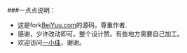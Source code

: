 ###一点点说明：
*   这是fork[BeiYuu.com](http://beiyuu.com)的源码，尊重作者.
*   感谢，少许改动即可。整个设计赞。有些地方需要自己加工。
*   欢迎访问[一小佳](yijia2413.github.io)，谢谢。
